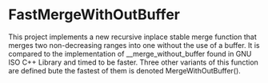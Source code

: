 # FastMergeWithOutBuffer
This project implements a new recursive inplace stable merge function that merges two non-decreasing ranges into one without the use of a buffer. It is compared to the implementation of __merge_without_buffer found in GNU ISO C++ Library and timed to be faster. Three other variants of this function are defined bute the fastest of them is denoted MergeWithOutBuffer().
